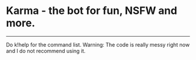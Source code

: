 # Karma - the bot for fun, NSFW and more.

---

Do k!help for the command list.
Warning: The code is really messy right now and I do not recommend using it.
